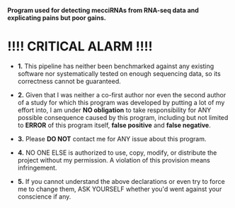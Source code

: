 __Program used for detecting mecciRNAs from RNA-seq data and explicating pains but poor gains.__

# __!!!!__ CRITICAL ALARM !!!!

  - **1.** This pipeline has neither been benchmarked against any existing software nor systematically tested on enough sequencing data, so its correctness cannot be guaranteed.  

  - **2.**  Given that I was neither a co-first author nor even the second author of a study for which this program was developed by putting a lot of my effort into, I am under **NO obligation** to take responsibility for ANY possible consequence caused by this program, including but not limited to **ERROR** of this program itself, **false positive** and **false negative**.  

  - **3.** Please __DO NOT__ contact me for ANY issue about this program.  

  - **4.** NO ONE ELSE is authorized to use, copy, modify, or distribute the project without my permission. A violation of this provision means infringement.

  - **5.** If you cannot understand the above declarations or even try to force me to change them, ASK YOURSELF whether you'd went against your conscience if any.
